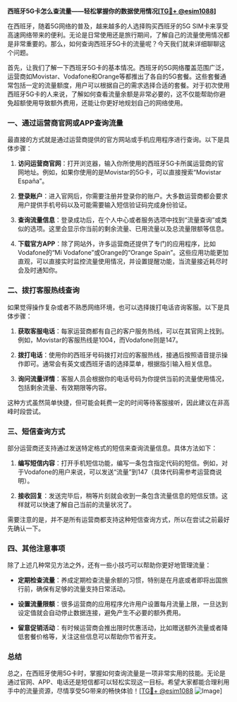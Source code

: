 **西班牙5G卡怎么查流量——轻松掌握你的数据使用情况[[TG💪+ @esim1088](https://t.me/s/esim1088)]**

在西班牙，随着5G网络的普及，越来越多的人选择购买西班牙的5G SIM卡来享受高速网络带来的便利。无论是日常使用还是旅行期间，了解自己的流量使用情况都是非常重要的。那么，如何查询西班牙5G卡的流量呢？今天我们就来详细聊聊这个问题。

首先，让我们了解一下西班牙5G卡的基本情况。西班牙的5G网络覆盖范围广泛，运营商如Movistar、Vodafone和Orange等都推出了各自的5G套餐。这些套餐通常包括一定的流量额度，用户可以根据自己的需求选择合适的套餐。对于初次使用西班牙5G卡的人来说，了解如何查看流量余额是非常必要的，这不仅能帮助你避免超额使用导致额外费用，还能让你更好地规划自己的网络使用。

### **一、通过运营商官网或APP查询流量**

最直接的方式就是通过运营商提供的官方网站或手机应用程序进行查询。以下是具体步骤：

1. **访问运营商官网**：打开浏览器，输入你所使用的西班牙5G卡所属运营商的官网地址。例如，如果你使用的是Movistar的5G卡，可以直接搜索“Movistar España”。
   
2. **登录账户**：进入官网后，你需要注册并登录你的账户。大多数运营商都会要求用户提供手机号码以及可能需要输入短信验证码完成身份验证。

3. **查询流量信息**：登录成功后，在个人中心或者服务选项中找到“流量查询”或类似的选项。这里会显示你当前的剩余流量、已用流量以及总流量限额等信息。

4. **下载官方APP**：除了网站外，许多运营商还提供了专门的应用程序，比如Vodafone的“Mi Vodafone”或Orange的“Orange Spain”。这些应用功能更加直观，可以直接实时监控流量使用情况，并设置提醒功能，当流量接近耗尽时会及时通知你。

### **二、拨打客服热线查询**

如果觉得操作复杂或者不熟悉网络环境，也可以选择拨打电话咨询客服。以下是具体步骤：

1. **获取客服电话**：每家运营商都有自己的客户服务热线，可以在其官网上找到。例如，Movistar的客服热线是1004，而Vodafone则是147。

2. **拨打电话**：使用你的西班牙号码拨打对应的客服热线，接通后按照语音提示操作即可。通常会有英文或西班牙语的选择菜单，根据指引输入相关信息。

3. **询问流量详情**：客服人员会根据你的电话号码为你提供当前的流量使用情况，包括剩余流量、有效期限等内容。

这种方式虽然简单快捷，但可能会耗费一定的时间等待客服接听，因此建议在非高峰时段尝试。

### **三、短信查询方式**

部分运营商还支持通过发送特定格式的短信来查询流量信息。具体方法如下：

1. **编写短信内容**：打开手机短信功能，编写一条包含指定代码的短信。例如，对于Vodafone的用户来说，可以发送“流量”到147（具体代码需参考运营商说明）。

2. **接收回复**：发送完毕后，稍等片刻就会收到一条包含流量信息的短信反馈。这样就可以快速了解自己当前的流量状况了。

需要注意的是，并不是所有运营商都支持这种短信查询方式，所以在尝试之前最好先确认一下。

### **四、其他注意事项**

除了上述几种常见方法之外，还有一些小技巧可以帮助你更好地管理流量：

- **定期检查流量**：养成定期检查流量余额的习惯，特别是在月底或者即将出国旅行前，确保有足够的流量支持日常活动。
  
- **设置流量限额**：很多运营商的应用程序允许用户设置每月流量上限，一旦达到设定值就会自动停止数据连接，避免产生不必要的额外费用。

- **留意促销活动**：有时候运营商会推出限时优惠活动，比如赠送额外流量或者降低套餐价格等，关注这些信息可以帮助你节省开支。

### **总结**

总之，在西班牙使用5G卡时，掌握如何查询流量是一项非常实用的技能。无论是通过官网、APP、电话还是短信都可以轻松实现这一目标。希望大家都能合理利用手中的流量资源，尽情享受5G带来的畅快体验！[[TG💪+ @esim1088](https://t.me/s/esim1088) ![Image](https://i.postimg.cc/4NQfJmqS/Snipaste-2025-05-13-00-14-12.png)]